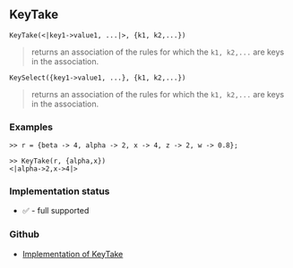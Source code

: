 ## KeyTake

```
KeyTake(<|key1->value1, ...|>, {k1, k2,...})
```

> returns an association of the rules for which the `k1, k2,...` are keys in the association.

```
KeySelect({key1->value1, ...}, {k1, k2,...})
```

> returns an association of the rules  for which the `k1, k2,...` are keys in the association.

### Examples

```
>> r = {beta -> 4, alpha -> 2, x -> 4, z -> 2, w -> 0.8}; 
				 
>> KeyTake(r, {alpha,x}) 
<|alpha->2,x->4|>
```







### Implementation status

* &#x2705; - full supported

### Github

* [Implementation of KeyTake](https://github.com/axkr/symja_android_library/blob/master/symja_android_library/matheclipse-core/src/main/java/org/matheclipse/core/builtin/AssociationFunctions.java#L1129) 
